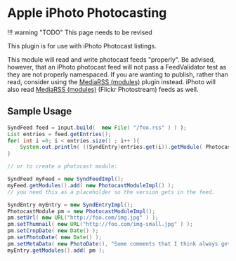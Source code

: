 # Apple iPhoto Photocasting

!!! warning "TODO"
    This page needs to be revised

This plugin is for use with iPhoto Photocast listings.

This module will read and write photocast feeds "properly". Be advised, however,
that an iPhoto photocast feed will not pass a FeedValidator test as they are not
properly namespaced. If you are wanting to publish, rather than read, consider
using the [MediaRSS (modules)](yahoo-mediarss.md) plugin instead. iPhoto will
also read [MediaRSS (modules)](yahoo-mediarss.md) (Flickr Photostream) feeds as
well.

## Sample Usage

```java
SyndFeed feed = input.build(  new File( "/foo.rss" ) ) );
List entries = feed.getEntries();
for( int i =0; i < entries.size() ; i++ ){
    System.out.println( ((SyndEntry)entries.get(i)).getModule( PhotocastModule.URI ) );
}

// or to create a photocast module:

SyndFeed myFeed = new SyndFeedImpl();
myFeed.getModules().add( new PhotocastModuleImpl() );
// you need this as a placeholder so the version gets in the feed.

SyndEntry myEntry = new SyndEntryImpl();
PhotocastModule pm = new PhotocastModuleImpl();
pm.setUrl( new URL("http://foo.com/img.jpg" ) );
pm.setThumnail( new URL("http://foo.com/img-small.jpg" ) );
pm.setCropDate( new Date() );
pm.setPhotoDate( new Date() );
pm.setMetaData( new PhotoDate(), "Some comments that I think always get ignored." );
myEntry.getModules().add( pm );
```
